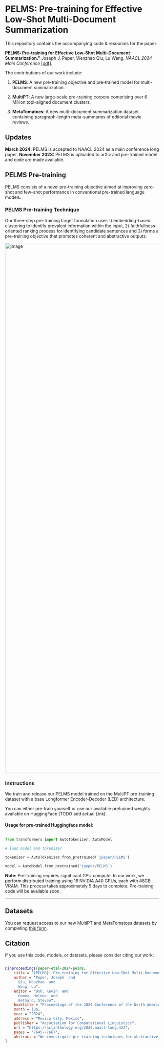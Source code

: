 
# PELMS: Pre-training for Effective Low-Shot Multi-Document Summarization

  

This repository contains the accompanying code & resources for the paper:

**PELMS: Pre-training for Effective Low-Shot Multi-Document Summarization."** Joseph J. Peper, Wenzhao Qiu, Lu Wang. *NAACL 2024 Main Conference* [[pdf]](https://arxiv.org/abs/2311.09836).

  

The contributions of our work include:

1)  **PELMS**: A new pre-training objective and pre-trained model for multi-document summarization.

2)  **MultiPT**: A new large-scale pre-training corpora comprising over 6 Million topi-aligned document clusters.

3)  **MetaTomatoes**: A new multi-document summarization dataset containing paragraph-length meta-summaries of editorial movie reviews.

  

## Updates
**March 2024**: PELMS is accepted to NAACL 2024 as a main conference long paper.
**November 2023:** PELMS is uploaded to arXiv and pre-trained model and code are made available.


  

## PELMS Pre-training

PELMS consists of a novel pre-training objective aimed at improving zero-shot and few-shot performance in conventional pre-trained language models.

  

### PELMS Pre-training Technique

Our three-step pre-training target formulation uses 1) embedding-based clustering to identify prevalent information within the input, 2) faithfullness-oriented ranking process for identifying candidate sentences and 3) forms a pre-training objective that promotes coherent and abstractive outputs.

<img  width="1733"  alt="image"  src="https://github.com/jpeper/MDS_2023/assets/22947125/d42ec8ba-8134-4f92-9e83-227df3a7378b">

  

### Instructions

We train and release our PELMS model trained on the MultiPT pre-training dataset with a base Longformer Encoder-Decoder (LED) architecture.

You can either pre-train yourself or use our available pretrained weights available on HuggingFace (TODO add actual Link).

  

#### Usage for pre-trained Huggingface model:

```python

from transformers import AutoTokenizer, AutoModel

# load model and tokenizer

tokenizer = AutoTokenizer.from_pretrained('jpeper/PELMS')

model = AutoModel.from_pretrained('jpeper/PELMS')

```

**Note:** Pre-training requires significant GPU compute. In our work, we perform distributed training using 16 NVIDIA A40 GPUs, each with 48GB VRAM. This process takes approximately 5 days to complete. Pre-training code will be available soon.

---

## Datasets
You can request access to our new MultiPT and MetaTomatoes datasets by completing [this form](https://forms.gle/XvtB9uvZyrpHp9YV7).

## Citation

If you use this code, models, or datasets, please consider citing our work:

 

```bibtex

@inproceedings{peper-etal-2024-pelms,
    title = "{PELMS}: Pre-training for Effective Low-Shot Multi-Document Summarization",
    author = "Peper, Joseph  and
      Qiu, Wenzhao  and
      Wang, Lu",
    editor = "Duh, Kevin  and
      Gomez, Helena  and
      Bethard, Steven",
    booktitle = "Proceedings of the 2024 Conference of the North American Chapter of the Association for Computational Linguistics: Human Language Technologies (Volume 1: Long Papers)",
    month = jun,
    year = "2024",
    address = "Mexico City, Mexico",
    publisher = "Association for Computational Linguistics",
    url = "https://aclanthology.org/2024.naacl-long.423",
    pages = "7645--7667",
    abstract = "We investigate pre-training techniques for abstractive multi-document summarization (MDS), which is much less studied than summarizing single documents. Though recent work has demonstrated the effectiveness of highlighting information salience for pre-training strategy design, they struggle to generate abstractive and reflective summaries, which are critical properties for MDS. To this end, we present **PELMS**, a pre-trained model that uses pre-training objectives based on semantic coherence heuristics and faithfulness constraints together with unlabeled multi-document inputs, to promote the generation of concise, fluent, and faithful summaries. To support the training of PELMS, we compile **MultiPT**, a multi-document pre-training corpus containing over 93 million documents to form more than 3million unlabeled topic-centric document clusters, covering diverse genres such as product reviews, news, and general knowledge. We perform extensive evaluation of PELMS in low-shot settings on a wide range of MDS datasets. Our approach consistently outperforms competitive comparisons with respect to overall informativeness, abstractiveness, coherence, and faithfulness, and with minimal fine-tuning can match performance of language models at a much larger scale (e.g., GPT-4).",
}
```
